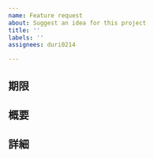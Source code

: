 ```yaml
---
name: Feature request
about: Suggest an idea for this project
title: ''
labels: ''
assignees: duri0214

---
```


## 期限
<!-- 1/1 -->

## 概要
<!-- 何をしたいのかを明確かつ簡潔に説明します。 -->

## 詳細
